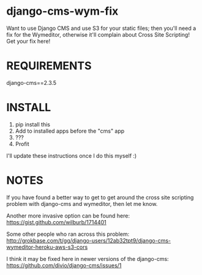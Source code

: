 django-cms-wym-fix
==================

Want to use Django CMS and use S3 for your static files; then you'll need a fix for the Wymeditor, otherwise it'll complain about Cross Site Scripting! Get your fix here!

REQUIREMENTS
=================
django-cms==2.3.5

INSTALL
==================
1) pip install this
2) Add to installed apps before the "cms" app
3) ???
4) Profit

I'll update these instructions once I do this myself :)

NOTES
==================
If you have found a better way to get to get around the cross site scripting problem with django-cms and wymeditor, then let me know.

Another more invasive option can be found here: https://gist.github.com/wilburb/1714401

Some other people who ran across this problem: http://grokbase.com/t/gg/django-users/12ab32tpt9/django-cms-wymeditor-heroku-aws-s3-cors

I think it may be fixed here in newer versions of the django-cms: https://github.com/divio/django-cms/issues/1